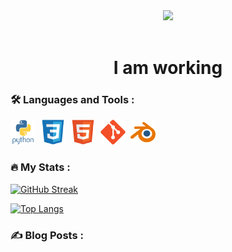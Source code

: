 <div id="header" align="center">
  <img src="https://media.giphy.com/media/0PGtnC8f4AYoozjq4O/giphy.gif" width="100"/>
</div>
<div id="bages" align="center">
  <img src="https://komarev.com/ghpvc/?username=timbu05&style=flat-square&color=blue" alt=""/>
  <h1>
    I am working
  </h1>
</div>

### :hammer_and_wrench: Languages and Tools :

<div> 
  <img src="https://github.com/devicons/devicon/blob/master/icons/python/python-original-wordmark.svg" title="Python" alt="Python" width="40" height="40"/>&nbsp;
  <img src="https://github.com/devicons/devicon/blob/master/icons/css3/css3-original.svg" title="Python" alt="Python" width="40" height="40"/>&nbsp;
  <img src="https://github.com/devicons/devicon/blob/master/icons/html5/html5-original.svg" title="Python" alt="Python" width="40" height="40"/>&nbsp;
  <img src="https://github.com/devicons/devicon/blob/master/icons/git/git-original.svg" title="Python" alt="Python" width="40" height="40"/>&nbsp;
  <img src="https://github.com/devicons/devicon/blob/master/icons/blender/blender-original.svg" title="Python" alt="Python" width="40" height="40"/>&nbsp;
</div>

### :fire: My Stats :

[![GitHub Streak](http://github-readme-streak-stats.herokuapp.com?user=timbu05&theme=dark&background=000000)](https://git.io/streak-stats)

[![Top Langs](https://github-readme-stats.vercel.app/api/top-langs/?username=timbu05&layout=compact&theme=vision-friendly-dark)](https://github.com/anuraghazra/github-readme-stats)

### :writing_hand: Blog Posts :
